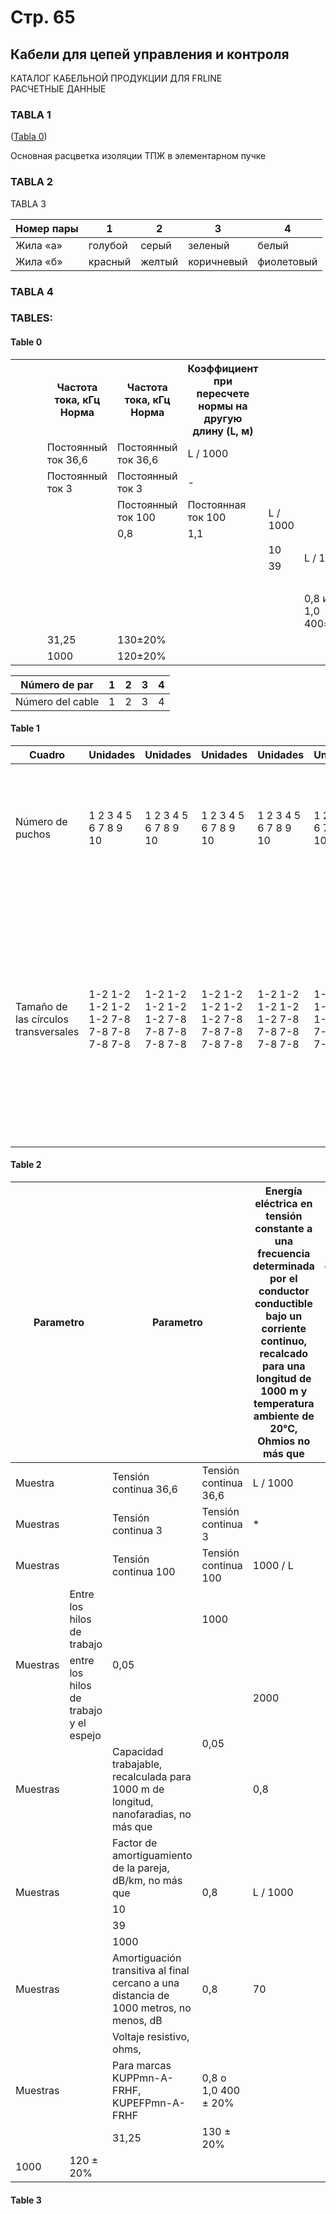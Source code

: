 # Стр. 65  
## Кабели для цепей управления и контроля  
КАТАЛОГ КАБЕЛЬНОЙ ПРОДУКЦИИ ДЛЯ FRLINE  
РАСЧЕТНЫЕ ДАННЫЕ  

### TABLA 1  
(<a href="#0dfa8cc8-4243-41e0-87ac-15b85ef416f9">Tabla 0</a>)  

Основная расцветка изоляции ТПЖ в элементарном пучке  

### TABLA 2  
TABLA 3

| **Номер пары** | **1** | **2** | **3** | **4** |
|-----------------|-------|------|-------|-------|
| Жила «а»        | голубой | серый | зеленый | белый |
| Жила «б»       | красный | желтый | коричневый | фиолетовый |

### TABLA 4  
<table>  
<tr><th colspan=2 rowspan=1>&nbsp;</th><th colspan=2 rowspan=1></th><th colspan=1 rowspan=1>Частота тока, кГц Норма</th><th colspan=1 rowspan=1>Частота тока, кГц Норма</th><th colspan=1 rowspan=1>Коэффициент при пересчете нормы на<br/>другую длину (L, м)</th></tr>  
<tr><td colspan=2 rowspan=1>&nbsp;</th><td colspan=2 rowspan=1></th><td colspan=1 rowspan=1>Постоянный ток 36,6</td><td colspan=1 rowspan=1>Постоянный ток 36,6</td><td colspan=1 rowspan=1>L / 1000</td></tr>  
<tr><td colspan=2 rowspan=1>&nbsp;</th><td colspan=2 rowspan=1></th><td colspan=1 rowspan=1>Постоянный ток 3</td><td colspan=1 rowspan=1>Постоянный ток 3</td><td colspan=1 rowspan=1>-</td></tr>  
<tr><td colspan=1 rowspan=2>&nbsp;</th><td colspan=2 rowspan=1>&nbsp;</th><td colspan=2 rowspan=1></th><td colspan=1 rowspan=1>Постоянный ток 100</td><td colspan=1 rowspan=1>Постоянная ток 100</td><td colspan=1 rowspan=2>L / 1000</td></tr>  
<tr><td colspan=2 rowspan=2>&nbsp;</th><td colspan=2 rowspan=2></th><td colspan=1 rowspan=1>0,8</td><td colspan=1 rowspan=1>1,1</td><td colspan=1 rowspan=4>L / 1000</td></tr>  
<tr><td colspan=2 rowspan=2>&nbsp;</th><td colspan=2 rowspan=2></th><td colspan=1 rowspan=1>10</td><td colspan=1 rowspan=1>2,9</td><td colspan=1 rowspan=4>L / 1000</td></tr>  
<tr><td colspan=2 rowspan=2>&nbsp;</th><td colspan=2 rowspan=2></th><td colspan=1 rowspan=1>39</td><td colspan=1 rowspan=1>5,0</td><td colspan=1 rowspan=4>L / 1000</td></tr>  
<tr><td colspan=2 rowspan=2>&nbsp;</th><td colspan=2 rowspan=2></th><td colspan=1 rowspan=1>1000</td><td colspan=1 rowspan=1>30,0</td><td colspan=1 rowspan=4>L / 1000</td></tr>  
<tr><td colspan=2 rowspan=1>&nbsp;</th><td colspan=2 rowspan=1></th><td colspan=1 rowspan=1>0,8 или 1,0 400±20%</td><td colspan=1 rowspan=1>0,8 или 1,0 400±20%</td><td colspan=1 rowspan=3></td></tr>  
<tr><td colspan=2 rowspan=1>&nbsp;</th><td colspan=2 rowspan=1></th><td colspan=1 rowspan=1>31,25</td><td colspan=1 rowspan=1>130±20%</td><td colspan=1 rowspan=3></td></tr>  
<tr><td colspan=2 rowspan=1>&nbsp;</th><td colspan=2 rowspan=1></th><td colspan=1 rowspan=1>1000</td><td colspan=1 rowspan=1>120±20%</td><td colspan=1 rowspan=3></td></tr>

### TABLES:

#### Table 0  
<table id="0dfa8cc8-4243-41e0-87ac-15b85ef416f9"><thead><tr><th colspan=1 rowspan=1>Número de par</th><th colspan=1 rowspan=1>1</th><th colspan=1 rowspan=1>2</th><th colspan=1 rowspan=1>3</th><th colspan=1 rowspan=1>4</th></tr></thead><tbody><tr><td colspan=1 rowspan=1>Número del cable</td><td colspan=1 rowspan=1>1</td><td colspan=1 rowspan=1>2</td><td colspan=1 rowspan=1>3</td><td colspan=1 rowspan=1>4</td></tr></tbody></table>

#### Table 1  
<table id="235a7dd2-9bdd-4eb2-b9a0-5586f041684c"><thead><tr><th colspan=1 rowspan=1>Cuadro</th><th colspan=1 rowspan=1>Unidades</th><th colspan=1 rowspan=1>Unidades</th><th colspan=1 rowspan=1>Unidades</th><th colspan=1 rowspan=1>Unidades</th><th colspan=1 rowspan=1>Unidades</th><th colspan=1 rowspan=1>Unidades</th><th colspan=1 rowspan=1>Unidades</th><th colspan=1 rowspan=1>Unidades</th><th colspan=1 rowspan=1>Unidades</th><th colspan=1 rowspan=1>Unidades</th><th colspan=1 rowspan=1>Unidades</th></tr></thead><tbody><tr><td colspan=1 rowspan=1>Número de puchos</td><td colspan=1 rowspan=1>1 2 3 4 5 6 7 8 9 10</td><td colspan=1 rowspan=1>1 2 3 4 5 6 7 8 9 10</td><td colspan=1 rowspan=1>1 2 3 4 5 6 7 8 9 10</td><td colspan=1 rowspan=1>1 2 3 4 5 6 7 8 9 10</td><td colspan=1 rowspan=1>1 2 3 4 5 6 7 8 9 10</td><td colspan=1 rowspan=1>1 2 3 4 5 6 7 8 9 10</td><td colspan=1 rowspan=1>1 2 3 4 5 6 7 8 9 10</td><td colspan=1 rowspan=1>1 2 3 4 5 6 7 8 9 10</td><td colspan=1 rowspan=1>1 2 3 4 5 6 7 8 9 10</td><td colspan=1 rowspan=1>1 2 3 4 5 6 7 8 9 10</td><td colspan=1 rowspan=1>1 2 3 4 5 6 7 8 9 10</td><td colspan=1 rowspan=1>1 2 3 4 5 6 7 8 9 10</td></tr><tr><td colspan=1 rowspan=1>Tamaño de las círculos transversales</td><td colspan=1 rowspan=1>1-2 1-2 1-2 1-2 1-2 7-8 7-8 7-8 7-8 7-8</td><td colspan=1 rowspan=1>1-2 1-2 1-2 1-2 1-2 7-8 7-8 7-8 7-8 7-8</td><td colspan=1 rowspan=1>1-2 1-2 1-2 1-2 1-2 7-8 7-8 7-8 7-8 7-8</td><td colspan=1 rowspan=1>1-2 1-2 1-2 1-2 1-2 7-8 7-8 7-8 7-8 7-8</td><td colspan=1 rowspan=1>1-2 1-2 1-2 1-2 1-2 7-8 7-8 7-8 7-8 7-8</td><td colspan=1 rowspan=1>1-2 1-2 1-2 1-2 1-2 7-8 7-8 7-8 7-8 7-8</td><td colspan=1 rowspan=1>1-2 1-2 1-2 1-2 1-2 7-8 7-8 7-8 7-8 7-8</td><td colspan=1 rowspan=1>1-2 1-2 1-2 1-2 1-2 7-8 7-8 7-8 7-8 7-8</td><td colspan=1 rowspan=1>1-2 1-2 1-2 1-2 1-2 7-8 7-8 7-8 7-8 7-8</td><td colspan=1 rowspan=1>1-2 1-2 1-2 1-2 1-2 7-8 7-8 7-8 7-8 7-8</td><td colspan=1 rowspan=1>1-2 1-2 1-2 1-2 1-2 7-8 7-8 7-8 7-8 7-8</td><td colspan=1 rowspan=1>1-2 1-2 1-2 1-2 1-2 7-8 7-8 7-8 7-8 7-8</td></tr></tbody></table>

#### Table 2  
<table id="b7bf1c77-330b-4652-bf8d-0e28f191eccd"><thead><tr><th colspan=2 rowspan=1>Parametro</th><th class="hidden" colspan=2 rowspan=1>Parametro</th><th colspan=1 rowspan=1>Energía eléctrica en tensión constante a una frecuencia determinada por el conductor conductible bajo un corriente continuo, recalcado para una longitud de 1000 m y temperatura ambiente de 20°C, Ohmios no más que</th><th colspan=1 rowspan=1>Energía eléctricidad en tensión constante a una frecuencia determinada por el conductor conductible bajo un corriente continuo, recalcado para una longitud de 1000 m y temperatura ambiental de 20°C, Ohmios no más que</th><th colspan=1 rowspan=1>Factor de ajuste de la norma sobre otra longitud (L, m),*</th></tr></thead><tbody><tr><td colspan=2 rowspan=1>Muestra</td><td colspan=2 rowspan=1 hidden>Muestra</td><td colspan=1 rowspan=1>Tensión continua 36,6</td><td colspan=1 rowspan=1>Tensión continua 36,6</td><td colspan=1 rowspan=1>L / 1000</td></tr><tr><td colspan=2 rowspan=1>Muestras</td><td colspan=2 rowspan=1 hidden>Muestras</td><td colspan=1 rowspan=1>Tensión continua 3</td><td colspan=1 rowspan=1>Tensión continua 3</td><td colspan=1 rowspan=1>*</td></tr><tr><td colspan=2 rowspan=1>Muestras</td><td colspan=2 rowspan=1 hidden>Muestras</td><td colspan=1 rowspan=1>Tensión continua 100</td><td colspan=1 rowspan=1>Tensión continua 100</td><td colspan=1 rowspan=1>1000 / L</td></tr><tr><td colspan=1 rowspan=2>Muestras</td><td colspan=1 rowspan=1>Entre los hilos de trabajo</td><td colspan=1 rowspan=2>0,05</td><td colspan=1 rowspan=1>1000</td><td colspan=1 rowspan=2 hidden>*</td></tr><tr><td colspan=1 rowspan=2 hidden>Muestras</td><td colspan=1 rowspan=1>entre los hilos de trabajo y el espejo</td><td colspan=1 rowspan=2>0,05</td><td colspan=1 rowspan=1>2000</td><td colspan=1 rowspan=2 hidden>*</td></tr><tr><td colspan=2 rowspan=1>Muestras</td><td colspan=2 rowspan=1 hidden>Muestras</td><td colspan=1 rowspan=1>Capacidad trabajable, recalculada para 1000 m de longitud, nanofaradias, no más que</td><td colspan=1 rowspan=1>0,8</td><td colspan=1 rowspan=1>120</td><td colspan=1 rowspan=1>L / 1000</td></tr><tr><td colspan=2 rowspan=4>Muestras</td><td colspan=2 rowspan=4 hidden>Muestras</td><td colspan=1 rowspan=1>Factor de amortiguamiento de la pareja, dB/km, no más que</td><td colspan=1 rowspan=4>0,8</td><td colspan=1 rowspan=4>L / 1000</td></tr><tr><td colspan=2 rowspan=4 hidden>Muestras</td><td colspan=2 rowspan=4 hidden>Muestras</td><td colspan=1 rowspan=1>10</td><td colspan=1 rowspan=4>L / 1000</td></tr><tr><td colspan=2 rowspan=4 hidden>Muestras</td><td colspan=2 rowspan=4 hidden>Muestras</td><td colspan=1 rowspan=1>39</td><td colspan=1 rowspan=4>L / 1000</td></tr><tr><td colspan=2 rowspan=4 hidden>Muestras</td><td colspan=2 rowspan=4 hidden>Muestras</td><td colspan=1 rowspan=1>1000</td><td colspan=1 rowspan=4>L / 1000</td></tr><tr><td colspan=2 rowspan=1>Muestras</td><td colspan=2 rowspan=1 hidden>Muestras</td><td colspan=1 rowspan=1>Amortiguación transitiva al final cercano a una distancia de 1000 metros, no menos, dB</td><td colspan=1 rowspan=1>0,8</td><td colspan=1 rowspan=1>70</td><td colspan=1 rowspan=1 minus 10 log(L / 1000)</td></tr><tr><td colspan=2 rowspan=3>Muestras</td><td colspan=2 rowspan=3 hidden>Muestras</td><td colspan=1 rowspan=1>Voltaje resistivo, ohms,</td><td colspan=1 rowspan=3 hidden>Muestras</td><td colspan=1 rowspan=3 hidden>Muestras</td><td colspan=1 rowspan=3 hidden>Muestras</td></tr><tr><td colspan=2 rowspan=3 hidden>Muestras</td><td colspan=2 rowspan=3 hidden>Muestras</td><td colspan=1 rowspan=1>Para marcas KUPPmn-A-FRHF, KUPEFPmn-A-FRHF</td><td colspan=1 rowspan=1>0,8 o 1,0 400 ± 20%</td><td colspan=1 rowspan=3 hidden>Muestras</td></tr><tr><td colspan=2 rowspan=3 hidden>Muestras</td><td colspan=2 rowspan=3 hidden>Muestras</td><td colspan=1 rowspan=1>31,25</td><td colspan=1 rowspan=1>130 ± 20%</td><td colspan=1 rowspan=3 hidden>Muestras</td></tr><tr><td colspan=2 rowspan=3 hidden>Muestras</td><td colspan=2 rowspan=3 hidden>Muestras</td><td colspan=1 rowspan=1>1000</td><td colspan=1 rowspan=1>120 ± 20%</td><td colspan=1 rowspan=3 hidden>Muestras</td></tr></tbody></table>

#### Table 3  